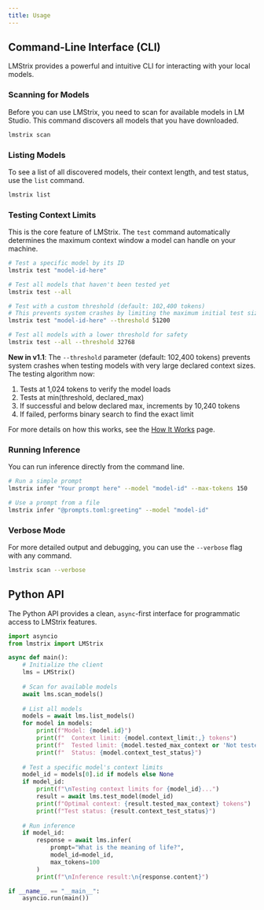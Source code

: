 ```yaml
---
title: Usage
---
```


## Command-Line Interface (CLI)

LMStrix provides a powerful and intuitive CLI for interacting with your local models.

### Scanning for Models

Before you can use LMStrix, you need to scan for available models in LM Studio. This command discovers all models that you have downloaded.

```bash
lmstrix scan
```

### Listing Models

To see a list of all discovered models, their context length, and test status, use the `list` command.

```bash
lmstrix list
```

### Testing Context Limits

This is the core feature of LMStrix. The `test` command automatically determines the maximum context window a model can handle on your machine.

```bash
# Test a specific model by its ID
lmstrix test "model-id-here"

# Test all models that haven't been tested yet
lmstrix test --all

# Test with a custom threshold (default: 102,400 tokens)
# This prevents system crashes by limiting the maximum initial test size
lmstrix test "model-id-here" --threshold 51200

# Test all models with a lower threshold for safety
lmstrix test --all --threshold 32768
```

**New in v1.1**: The `--threshold` parameter (default: 102,400 tokens) prevents system crashes when testing models with very large declared context sizes. The testing algorithm now:
1. Tests at 1,024 tokens to verify the model loads
2. Tests at min(threshold, declared_max)
3. If successful and below declared max, increments by 10,240 tokens
4. If failed, performs binary search to find the exact limit

For more details on how this works, see the [How It Works](./how-it-works.md) page.

### Running Inference

You can run inference directly from the command line.

```bash
# Run a simple prompt
lmstrix infer "Your prompt here" --model "model-id" --max-tokens 150

# Use a prompt from a file
lmstrix infer "@prompts.toml:greeting" --model "model-id"
```

### Verbose Mode

For more detailed output and debugging, you can use the `--verbose` flag with any command.

```bash
lmstrix scan --verbose
```

## Python API

The Python API provides a clean, `async`-first interface for programmatic access to LMStrix features.

```python
import asyncio
from lmstrix import LMStrix

async def main():
    # Initialize the client
    lms = LMStrix()
    
    # Scan for available models
    await lms.scan_models()
    
    # List all models
    models = await lms.list_models()
    for model in models:
        print(f"Model: {model.id}")
        print(f"  Context limit: {model.context_limit:,} tokens")
        print(f"  Tested limit: {model.tested_max_context or 'Not tested'}")
        print(f"  Status: {model.context_test_status}")
    
    # Test a specific model's context limits
    model_id = models[0].id if models else None
    if model_id:
        print(f"\nTesting context limits for {model_id}...")
        result = await lms.test_model(model_id)
        print(f"Optimal context: {result.tested_max_context} tokens")
        print(f"Test status: {result.context_test_status}")
    
    # Run inference
    if model_id:
        response = await lms.infer(
            prompt="What is the meaning of life?",
            model_id=model_id,
            max_tokens=100
        )
        print(f"\nInference result:\n{response.content}")

if __name__ == "__main__":
    asyncio.run(main())
```
